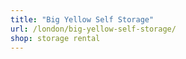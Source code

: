 ```yaml
---
title: "Big Yellow Self Storage"
url: /london/big-yellow-self-storage/
shop: storage rental
---
```

